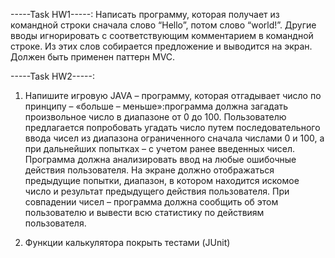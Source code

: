 
-----Task HW1-----:
Написать программу, которая получает из командной строки сначала слово “Hello”, потом слово “world!”. 
Другие вводы игнорировать с соответствующим комментарием в командной строке.
Из этих слов собирается предложение и выводится на экран. 
Должен быть применен паттерн MVC. 

-----Task HW2-----:
1. Напишите игровую JAVA – программу, которая отгадывает число по принципу – «больше – меньше»:программа должна загадать 
произвольное число в диапазоне от 0 до 100. Пользователю предлагается попробовать угадать число путем последовательного 
ввода чисел из диапазона ограниченного сначала числами 0 и 100, а при дальнейших попытках – с учетом ранее введенных чисел. 
Программа должна анализировать ввод на любые ошибочные действия пользователя. На экране должно отображаться предыдущие попытки, 
диапазон, в котором находится искомое число и результат предыдущего действия пользователя.
При совпадении чисел – программа должна сообщить об этом пользователю и вывести всю статистику по действиям пользователя.

2. Функции калькулятора покрыть тестами (JUnit)
